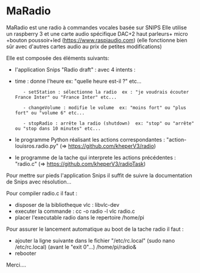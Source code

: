 # MaRadio

MaRadio est une radio à commandes vocales basée sur SNIPS
Elle utilise un raspberry 3 et une carte audio spécifique DAC+2 haut parleurs+ micro +bouton poussoir+led (https://www.raspiaudio.com)
(elle fonctionne bien sûr avec d'autres cartes audio au prix de petites modifications)

Elle est composée des éléments suivants:
- l'application Snips "Radio draft" :
avec 4 intents :
 - time : donne l'heure     ex: "quelle heure est-il ?" etc...
 
          - setStation : sélectionne la radio  ex : "je voudrais écouter France Inter" ou "France Inter" etc...
          
          - changeVolume : modifie le volume  ex: "moins fort" ou "plus fort" ou "volume 6" etc...
          
          - stopRadio : arrête la radio (shutdown)  ex: "stop" ou "arrête" ou "stop dans 10 minutes" etc...

- le programme Python réalisant les actions correspondantes : "action-louisros.radio.py" (=> https://github.com/kheperV3/radio)
- le programme de la tache qui interprete les actions précédentes : "radio.c" (=> https://github.com/kheperV3/radioTask)

Pour mettre sur pieds l'application Snips il suffit de suivre la documentation de Snips avec résolution...

Pour compiler radio.c il faut :
- disposer de la bibliotheque vlc : libvlc-dev
- executer la commande : cc -o radio -l vlc radio.c
- placer l'executable radio dans le repertoire /home/pi

Pour assurer le lancement automatique au boot de la tache radio il faut :
- ajouter la ligne suivante dans le fichier "/etc/rc.local" (sudo nano /etc/rc.local) (avant le "exit 0"...)
      /home/pi/radio&
- rebooter

Merci....
